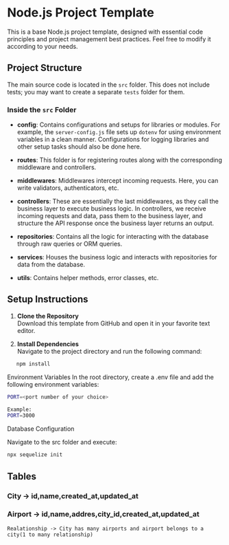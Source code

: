 # Node.js Project Template

This is a base Node.js project template, designed with essential code principles and project management best practices. Feel free to modify it according to your needs.

## Project Structure

The main source code is located in the `src` folder. This does not include tests; you may want to create a separate `tests` folder for them.

### Inside the `src` Folder

- **config**: Contains configurations and setups for libraries or modules. For example, the `server-config.js` file sets up `dotenv` for using environment variables in a clean manner. Configurations for logging libraries and other setup tasks should also be done here.

- **routes**: This folder is for registering routes along with the corresponding middleware and controllers.

- **middlewares**: Middlewares intercept incoming requests. Here, you can write validators, authenticators, etc.

- **controllers**: These are essentially the last middlewares, as they call the business layer to execute business logic. In controllers, we receive incoming requests and data, pass them to the business layer, and structure the API response once the business layer returns an output.

- **repositories**: Contains all the logic for interacting with the database through raw queries or ORM queries.

- **services**: Houses the business logic and interacts with repositories for data from the database.

- **utils**: Contains helper methods, error classes, etc.

## Setup Instructions

1. **Clone the Repository**  
   Download this template from GitHub and open it in your favorite text editor.

2. **Install Dependencies**  
   Navigate to the project directory and run the following command:

```bash
   npm install
```

Environment Variables
In the root directory, create a .env file and add the following environment variables:

```bash
PORT=<port number of your choice>
```

```bash
Example:
PORT=3000
```

Database Configuration

Navigate to the src folder and execute:

```bash
npx sequelize init
```

## Tables

### City -> id,name,created_at,updated_at

### Airport -> id,name,addres,city_id,created_at,updated_at

    Realationship -> City has many airports and airport belongs to a city(1 to many relationship)
